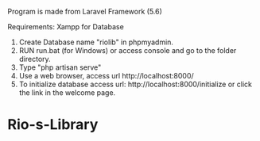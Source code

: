 Program is made from Laravel Framework (5.6)

Requirements:
Xampp for Database

1. Create Database name "riolib" in phpmyadmin.
2. RUN run.bat (for Windows) or access console and go to the folder directory.
3. Type "php artisan serve"
4. Use a web browser, access url http://localhost:8000/
5. To initialize database access url: http://localhost:8000/initialize or click the link in the welcome page.
# Rio-s-Library
